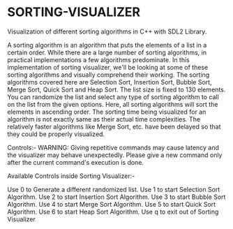 # SORTING-VISUALIZER
Visualization of different sorting algorithms in C++ with SDL2 Library.

A sorting algorithm is an algorithm that puts the elements of a list in a certain order. While there are a large number of sorting algorithms, in practical implementations a few algorithms predominate. In this implementation of sorting visualizer, we'll be looking at some of these sorting algorithms and visually comprehend their working. The sorting algorithms covered here are Selection Sort, Insertion Sort, Bubble Sort, Merge Sort, Quick Sort and Heap Sort. The list size is fixed to 130 elements. You can randomize the list and select any type of sorting algorithm to call on the list from the given options. Here, all sorting algorithms will sort the elements in ascending order. The sorting time being visualized for an algorithm is not exactly same as their actual time complexities. The relatively faster algorithms like Merge Sort, etc. have been delayed so that they could be properly visualized.

Controls:-
WARNING: Giving repetitive commands may cause latency and the visualizer may behave unexpectedly. Please give a new command only after the current command's execution is done.

Available Controls inside Sorting Visualizer:-

Use 0 to Generate a different randomized list.
Use 1 to start Selection Sort Algorithm.
Use 2 to start Insertion Sort Algorithm.
Use 3 to start Bubble Sort Algorithm.
Use 4 to start Merge Sort Algorithm.
Use 5 to start Quick Sort Algorithm.
Use 6 to start Heap Sort Algorithm.
Use q to exit out of Sorting Visualizer
